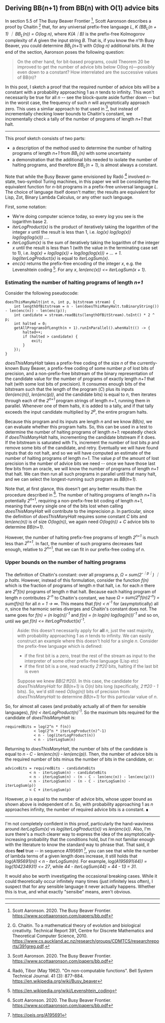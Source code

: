 ## Deriving BB(n+1) from BB(n) with O(1) advice bits

In section 5.5 of The Busy Beaver Frontier [^1], Scott Aaronson describes a proof by Chaitin [^2] that, for any universal prefix-free language *L*, *K (BB<sub>L</sub>(n + 1) ｜ BB<sub>L</sub>(n)) = O(log n)*, where *K(A｜B)* is the prefix-free Kolmogorov complexity of *A* given the input string *B*. That is, if you know the *n*'th Busy Beaver, you could determine *BB<sub>L</sub>(n+1)* with *O(log n)* additional bits. At the end of the section, Aaronson poses the following question:

> On the other hand, for bit-based programs, could Theorem 20 be improved to get the number of advice bits below O(log n)—possibly even down to a constant? How interrelated are the successive values of BB(n)?

In this post, I sketch a proof that the required number of advice bits will be a constant with a probability approaching 1 as *n* tends to infinity. This won't necessarily be true for all *n* -- see the block-quote aside further down -- but in the worst case, the frequency of such *n* will asymptotically approach zero. This uses a simliar approach to that used in [^1], but instead of incrementally checking lower bounds to Chaitin's constant, we incrementally check a tally of the number of programs of length *n+1* that halt.

---

This proof sketch consists of two parts: 
- a description of the method used to determine the number of halting programs of length *n+1* from *BB<sub>L</sub>(n)* with some uncertainty
- a demonstration that the additional bits needed to isolate the number of halting programs, and therefore *BB<sub>L</sub>(n + 1)*, is almost always a constant.

Note that while the Busy Beaver game envisioned by Radó [^3] involved *n*-state, two-symbol Turing machines, in this paper we will be considering the equivalent function for *n*-bit programs in a prefix-free universal language *L*. The choice of language itself doesn't matter; the results are equivalent for Lisp, Zot, Binary Lambda Calculus, or any other such language.

First, some notation: 
- We're doing computer science today, so every *log* you see is the logarithm base 2.
- *iterLogProduct(x)* is the product of iteratively taking the logarithm of the integer *x* until the result is less than 1, i.e. *log(x) log(log(x)) log(log(log(x))) ...*. 
- *iterLogSum(x)* is the sum of iteratively taking the logarithm of the integer *x* until the result is less than 1 (with the value in the terminating case set to 1), i.e. *log(x) + log(log(x)) + log(log(log(x))) + ... + 1*. *log(iterLogProduct(x)* is equal to *iterLogSum(x)*.
- *enc(x)* returns the prefix-free encoding of the integer *x*, e.g. the Levenshtein coding [^4]. For any *x*, *len(enc(x)) <= iterLogSum(x + 1)*.

### Estimating the number of halting programs of length *n+1*

Consider the following pseudocode:

```
doesThisManyHalt(int n, int p, bitstream stream) {
    int lengthOfBitstream = n - len(doesThisManyHalt.toBinaryString()) - len(enc(n)) - len(enc(p));
    int candidate = stream.readBits(lengthOfBitStream).toInt() * 2 ^ p;
    int halted = 0;
    getAllProgramsOfLength(n + 1).runInParallel().whenHalt(() -> {
        halted++;
        if (halted > candidate) {
            exit;
        }
    });
}
```

*doesThisManyHalt* takes a prefix-free coding of the size *n* of the currently-known Busy Beaver, a prefix-free coding of some number *p* of lost bits of precision, and a non-prefix-free bitstream of the binary representation of the candidate value for the number of programs of exactly length *n+1* that halt (with some lost bits of precision). It consumes enough bits of the bitstream such that the length of the program (*C*) plus its inputs (*len(enc(n))*, *len(enc(p))*, and the candidate bits) is equal to *n*, then iterates through each of the *2<sup>n+1</sup>* program strings of length *n+1*, running them in parallel. Whenever one of them halts, it is added to a tally, and if that tally exceeds the input candidate multiplied by *2<sup>p</sup>*, the entire program halts. 

Because this program and its inputs are length *n* and we know *BB(n)*, we can evaluate whether this program halts. So, this can be used in a test to determine the number of halting programs of length *n+1*: repeatedly check if *doesThisManyHalt* halts, incrementing the candidate bitstream if it does. If the bitstream is saturated with 1's, increment the number of lost bits *p* and remove some bits of the candidate, and retry. Eventually we will have found inputs that do not halt, and so we will have computed an estimate of the number of halting programs of length *n+1*. The value *p* of the amount of lost precision is the number of advice bits we need -- once we have those last few bits from an oracle, we will know the number of programs of length *n+1* that halt. We can then run all such programs in parallel until that many halt, and we can select the longest-running such program as *BB(n+1)*.

Note that, at first glance, this doesn't get any better results than the procedure described in [^1]. The number of halting programs of length *n+1* is potentially *2<sup>n+1</sup>*, requiring a non-prefix-free bit coding of length *n+1*, meaning that every single one of the bits lost when calling *doesThisManyHalt* will contribute to the imprecision *p*. In particular, since the definition of *doesThisManyHalt* requires some constant *C* bits and *len(enc(n))* is of size *O(log(n))*, we again need *O(log(n)) + C* advice bits to determine *BB(n+1)*.

However, the number of halting prefix-free programs of length *2<sup>n+1</sup>* is much less than *2<sup>n+1</sup>*. In fact, the number of such programs decreases fast enough, relative to *2<sup>n+1</sup>*, that we can fit in our prefix-free coding of *n*.

### Upper bounds on the number of halting programs

The definition of Chaitin's constant: over all programs *p*, *Ω = sum(2<sup>-｜p｜</sup>) ｜ p halts*. However, instead of this formulation, consider the function *f(n)* which is the fraction of programs of length *n* that halt, i.e. for each *n* there are *2<sup>n</sup>f(n)* programs of length *n* that halt. Because each halting program of length *n* contributes *2<sup>-n</sup>* to Chaitin's constant, we have *Ω = sum(2<sup>n</sup>f(n)2<sup>-n</sup>) = sum(f(n))* for all *n = 1 → ∞*. This means that *f(n) < n<sup>-1</sup>* for (asymptotically) all *n*, since the harmonic series diverges and Chaitin's constant does not. The same goes for *f(n) = (n log(n))<sup>-1</sup>* and *f(n) = (n log(n) log(log(n)))<sup>-1</sup>* and so on, until we get *f(n) <= iterLogProduct(x)<sup>-1</sup>*. 

> Aside: this doesn't necessarily apply for __all__ *n*, just the vast majority, with probability approaching 1 as *n* tends to infinity. We can easily construct an example where this doesn't hold for a single *n*. Consider the prefix-free language which is defined: 
> - if the first bit is a zero, treat the rest of the stream as input to the interpreter of some other prefix-free language (Lisp etc)
> - if the first bit is a one, read exactly *2⇈20* bits, halting if the last bit is even
> 
> Suppose we knew *BB(2⇈20)*. In this case, the candidate for *doesThisManyHalt* for *BB(n+1)* is *O(n)* bits long (specifically, *2⇈20 - 1* bits). So, we'd still need *O(log(n))* bits of precision from *doesThisManyHalt* to determine *BB(n+1)* for this particular value of *n*.

So, for almost all cases (and probably actually all of them for sensible languages), *f(n) < iterLogProduct(n)<sup>-1</sup>*. So the maximum bits required for the candidate of *doesThisManyHalt* is:

```
requiredBits = log(2^n * f(n))
             < log(2^n * iterLogProduct(n)^-1)
             < n - log(iterLogProduct(n))
             < n - iterLogSum(n)
```

Returning to *doesThisManyHalt*, the number of bits of the candidate is equal to *n - C - len(enc(n)) - len(enc(p))*. Then, the number of advice bits is the required number of bits minus the number of bits in the candidate, or:

```
adviceBits = requiredBits - candidateBits
           < n - iterLogSum(n) - candidateBits
           < n - iterLogSum(n) - (n - C - len(enc(n)) - len(enc(p)))
           < n - iterLogSum(n) - (n - C - iterLogSum(n) - iterLogSum(p))
           < C + iterLogSum(p)
```

However, *p* is equal to the number of advice bits, whose upper bound as shown above is independent of *n*. So, with probability approaching 1 as *n* approaches infinity, the number of required advice bits is a constant. ∎

---

I'm not completely confident in this proof, particularly the hand-waviness around *iterLogSum(x)* vs *log(iterLogProduct(x))* vs *len(enc(x))*. Also, I'm sure there's a much clearer way to express the idea of the asymptotically-increasing probability that the conditions hold, but I'm not familiar enough with the literature to know the standard way to phrase that. That said, it does __feel__ true -- in sequence A195691 [^5], you can see that while the number of lambda terms of a given length does increase, it still holds that *log(A195691(n)) < n - iterLogSum(n)*. For example, *log(A195691(44)) = log(104234931) <= 27*, while *44 - iterLogSum(44) = 44 - 13 = 31*. 

It would also be worth investigating the occasional breaking cases. While it could theoretically occur infinitely many times (just infinitely less often), I suspect that for any sensible language it never actually happens. Whether this is true, and what exactly "sensibe" means, aren't obvious. 

---

[^1]: Scott Aaronson. 2020. The Busy Beaver Frontier. <https://www.scottaaronson.com/papers/bb.pdf>
[^2]: G. Chaitin. To a mathematical theory of evolution and biological creativity. Technical Report 391, Centre for Discrete Mathematics and Theoretical Computer Science, 2010. <https://www.cs.auckland.ac.nz/research/groups/CDMTCS/researchreports/391greg.pdf>.
[^3]: Radó, Tibor (May 1962). "On non-computable functions". Bell System Technical Journal. 41 (3): 877–884. <https://en.wikipedia.org/wiki/Busy_beaver>
[^4]: <https://en.wikipedia.org/wiki/Levenshtein_coding>
[^5]: <https://oeis.org/A195691>


